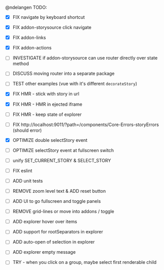 @ndelangen
TODO:
- [x] FIX navigate by keyboard shortcut
- [x] FIX addon-storysource click navigate
- [x] FIX addon-links
- [x] FIX addon-actions

- [ ] INVESTIGATE if addon-storysource can use router directly over state method
- [ ] DISCUSS moving router into a separate package

- [ ] TEST other examples (vue with it's different `decorateStory`)

- [x] FIX HMR - stick with story in url
- [x] FIX HMR - HMR in ejected iframe
- [ ] FIX HMR - keep state of explorer

- [ ] FIX http://localhost:9011/?path=/components/Core-Errors-storyErrors (should error)

- [x] OPTIMIZE double selectStory event
- [ ] OPTIMIZE selectStory event at fullscreen switch
- [ ] unify SET_CURRENT_STORY & SELECT_STORY

- [ ] FIX eslint
- [ ] ADD unit tests

- [ ] REMOVE zoom level text & ADD reset button
- [ ] ADD UI to go fullscreen and toggle panels
- [ ] REMOVE grid-lines or move into addons / toggle

- [ ] ADD explorer hover over items
- [ ] ADD support for rootSeparators in explorer
- [ ] ADD auto-open of selection in explorer
- [ ] ADD explorer empty message
- [ ] TRY - when you click on a group, maybe select first renderable child
